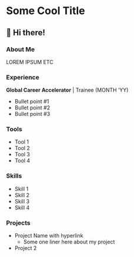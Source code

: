 # Some Cool Title

## 👋 Hi there!

### About Me

LOREM IPSUM ETC

### Experience

**Global Career Accelerator** | Trainee  (MONTH ‘YY)

- Bullet point #1
- Bullet point #2 
- Bullet point #3

### Tools

- Tool 1
- Tool 2
- Tool 3
- Tool 4

### Skills

- Skill 1
- Skill 2
- Skill 3
- Skill 4

### Projects

- Project Name with hyperlink
    - Some one liner here about my project
- Project 2
